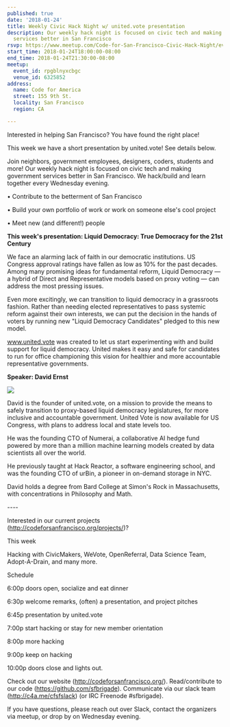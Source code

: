 ```yaml
---
published: true
date: '2018-01-24'
title: Weekly Civic Hack Night w/ united.vote presentation
description: Our weekly hack night is focused on civic tech and making government
  services better in San Francisco
rsvp: https://www.meetup.com/Code-for-San-Francisco-Civic-Hack-Night/events/246740910/
start_time: 2018-01-24T18:00:00-08:00
end_time: 2018-01-24T21:30:00-08:00
meetup:
  event_id: rpgblnyxcbgc
  venue_id: 6325852
address:
  name: Code for America
  street: 155 9th St.
  locality: San Francisco
  region: CA

---
```

<!-- imported via scripts/generate-events-from-meetup -->
<p>Interested in helping San Francisco? You have found the right place!</p> <p>This week we have a short presentation by united.vote! See details below.</p> <p>Join neighbors, government employees, designers, coders, students and more! Our weekly hack night is focused on civic tech and making government services better in San Francisco. We hack/build and learn together every Wednesday evening.</p> <p>• Contribute to the betterment of San Francisco</p> <p>• Build your own portfolio of work or work on someone else's cool project</p> <p>• Meet new (and different!) people</p> <p><b>This week's presentation: Liquid Democracy: True Democracy for the 21st Century</b></p> <p>We face an alarming lack of faith in our democratic institutions. US Congress approval ratings have fallen as low as 10% for the past decades. Among many promising ideas for fundamental reform, Liquid Democracy — a hybrid of Direct and Representative models based on proxy voting — can address the most pressing issues.</p> <p>Even more excitingly, we can transition to liquid democracy in a grassroots fashion. Rather than needing elected representatives to pass systemic reform against their own interests, we can put the decision in the hands of voters by running new "Liquid Democracy Candidates" pledged to this new model.</p> <p><a href="http://www.united.vote">www.united.vote</a> was created to let us start experimenting with and build support for liquid democracy. United makes it easy and safe for candidates to run for office championing this vision for healthier and more accountable representative governments.</p> <p><b>Speaker: David Ernst</b></p> <p><img src="https://pbs.twimg.com/profile_images/725393335473463296/Q9q1xES0_400x400.jpg" /></p> <p>


David is the founder of united.vote, on a mission to provide the means to safely transition to proxy-based liquid democracy legislatures, for more inclusive and accountable government. United Vote is now available for US Congress, with plans to address local and state levels too.</p> <p>He was the founding CTO of Numerai, a collaborative AI hedge fund powered by more than a million machine learning models created by data scientists all over the world.</p> <p>He previously taught at Hack Reactor, a software engineering school, and was the founding CTO of urBin, a pioneer in on-demand storage in NYC.</p> <p>David holds a degree from Bard College at Simon's Rock in Massachusetts, with concentrations in Philosophy and Math.</p> <p>----</p> <p>Interested in our current projects (<a href="http://codeforsanfrancisco.org/projects/" class="linkified">http://codeforsanfrancisco.org/projects/</a>)?</p> <p>This week</p> <p>Hacking with CivicMakers, WeVote, OpenReferral, Data Science Team, Adopt-A-Drain, and many more.</p> <p>Schedule</p> <p>6:00p doors open, socialize and eat dinner</p> <p>6:30p welcome remarks, (often) a presentation, and project pitches</p> <p>6:45p presentation by united.vote</p> <p>7:00p start hacking or stay for new member orientation</p> <p>8:00p more hacking</p> <p>9:00p keep on hacking</p> <p>10:00p doors close and lights out.</p> <p>Check out our website (<a href="http://codeforsanfrancisco.org/" class="linkified">http://codeforsanfrancisco.org/</a>). Read/contribute to our code (<a href="https://github.com/sfbrigade" class="linkified">https://github.com/sfbrigade</a>). Communicate via our slack team (<a href="http://c4a.me/cfsfslack" class="linkified">http://c4a.me/cfsfslack</a>) (or IRC Freenode #sfbrigade).</p> <p>If you have questions, please reach out over Slack, contact the organizers via meetup, or drop by on Wednesday evening.</p> 
